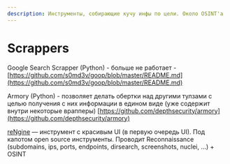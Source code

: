 ```yaml
---
description: Инструменты, собирающие кучу инфы по цели. Около OSINT'а
---
```


# Scrappers

Google Search Scrapper (Python) - больше не работает - [https://github.com/s0md3v/goop/blob/master/README.md](https://github.com/s0md3v/goop/blob/master/README.md)

Armory (Python) - позволяет делать обертки над другими тулзами с целью получения с них информации в едином виде (уже содержит внутри некоторые врапперы) [https://github.com/depthsecurity/armory](https://github.com/depthsecurity/armory)

[reNgine](https://github.com/yogeshojha/rengine) — инструмент с красивым UI (в первую очередь UI). Под капотом open source инструменты. Проводит Reconnaissance (subdomains, ips, ports, endpoints, dirsearch, screenshots, nuclei, ...) + OSINT
